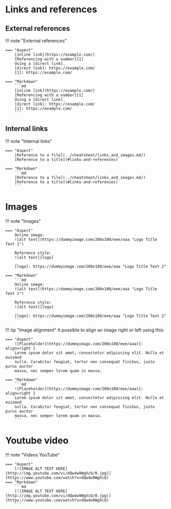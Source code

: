 # Links and references

## External references

!!! note "External references"

    === "Aspect"
        [inline link](https://example.com/)  
        [Referencing with a number][1]  
        Using a [direct link].  
        [direct link]: https://example.com/  
        [1]: https://example.com/  

    === "Markdown"
        ```md
        [inline link](https://example.com/)  
        [Referencing with a number][1]  
        Using a [direct link].  
        [direct link]: https://example.com/  
        [1]: https://example.com/  
        ```


## Internal links

!!! note "Internal links"

    === "Aspect"
        [Reference to a file](../cheatsheet/links_and_images.md/)  
        [Reference to a title](#links-and-references)

    === "Markdown"
        ```md
        [Reference to a file](../cheatsheet/links_and_images.md/)  
        [Reference to a title](#links-and-references)
        ```

# Images

!!! note "Images"

    === "Aspect"
        Online image:  
        ![alt text](https://dummyimage.com/200x100/eee/aaa "Logo Title Text 1")

        Reference style:  
        ![alt text][logo]

        [logo]: https://dummyimage.com/200x100/eee/aaa "Logo Title Text 2"

    === "Markdown"
        ```md
        Online image:
        ![alt text](https://dummyimage.com/200x100/eee/aaa "Logo Title Text 1")

        Reference style: 
        ![alt text][logo]

        [logo]: https://dummyimage.com/200x100/eee/aaa "Logo Title Text 2"
        ```


!!! tip "Image alignment"
    It possible to align an image right or left using this:

    === "Aspect"
        ![Placeholder](https://dummyimage.com/200x100/eee/aaa){: align=right }
        Lorem ipsum dolor sit amet, consectetur adipiscing elit. Nulla et euismod
        nulla. Curabitur feugiat, tortor non consequat finibus, justo purus auctor
        massa, nec semper lorem quam in massa.

    === "Markdown"
        ```md
        ![Placeholder](https://dummyimage.com/200x100/eee/aaa){: align=right }
        Lorem ipsum dolor sit amet, consectetur adipiscing elit. Nulla et euismod
        nulla. Curabitur feugiat, tortor non consequat finibus, justo purus auctor
        massa, nec semper lorem quam in massa.
        ```

# Youtube video

!!! note "Videos YouTube"
    
    === "Aspect"
        [![IMAGE ALT TEXT HERE](http://img.youtube.com/vi/dQw4w9WgXcQ/0.jpg)](https://www.youtube.com/watch?v=dQw4w9WgXcQ)
    === "Markdown"
        ```md
        [![IMAGE ALT TEXT HERE](http://img.youtube.com/vi/dQw4w9WgXcQ/0.jpg)](https://www.youtube.com/watch?v=dQw4w9WgXcQ)
        ```
